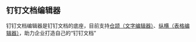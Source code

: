 ## 钉钉文档编辑器
钉钉文档编辑器是钉钉文档的底座，目前支持[仓颉（文字编辑器）](https://github.com/dingdoc-editor/cangjie)、[纵横（表格编辑器）](https://github.com/dingdoc-editor/cangjie)，助力企业打造自己的“钉钉文档”
<!--

**Here are some ideas to get you started:**

🙋‍♀️ A short introduction - what is your organization all about?
🌈 Contribution guidelines - how can the community get involved?
👩‍💻 Useful resources - where can the community find your docs? Is there anything else the community should know?
🍿 Fun facts - what does your team eat for breakfast?
🧙 Remember, you can do mighty things with the power of [Markdown](https://docs.github.com/github/writing-on-github/getting-started-with-writing-and-formatting-on-github/basic-writing-and-formatting-syntax)
-->
